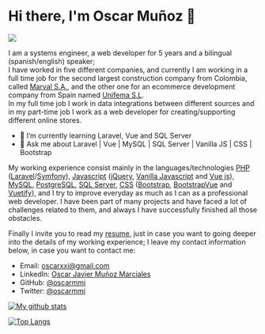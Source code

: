 # Hi there, I'm Oscar Muñoz 👋

![](https://komarev.com/ghpvc/?username=oscarmmi&color=brightgreen)

I am a systems engineer, a web developer for 5 years and a bilingual (spanish/english) speaker;  
I have worked in five different companies, and currently I am working in a full time job for the second largest construction company from Colombia, 
called [Marval S.A.](https://marval.com.co/), and the other one for an ecommerce development company from Spain named [Unifema S.L](https://grupounifema.com/).  
In my full time job I work in data integrations between different sources and in my part-time job I work as a web developer for creating/supporting different online stores. 

- 🌱 I’m currently learning Laravel, Vue and SQL Server
- 💬 Ask me about Laravel | Vue | MySQL | SQL Server | Vanilla JS | CSS | Bootstrap

My working experience consist mainly in the languages/technologies [PHP](https://www.php.net/) ([Laravel](https://laravel.com/)/[Symfony](https://symfony.com/)), [Javascript](https://developer.mozilla.org/en-US/docs/Web/JavaScript) ([jQuery](https://jquery.com/), [Vanilla Javascript](https://developer.mozilla.org/en-US/docs/Web/JavaScript) and [Vue js](https://vuejs.org/)), [MySQL](https://www.mysql.com/), [PostgreSQL](https://www.postgresql.org/), [SQL Server](https://www.microsoft.com/en-us/sql-server/sql-server-downloads), [CSS](https://developer.mozilla.org/en-US/docs/Web/CSS) ([Bootstrap](https://getbootstrap.com/), [BootstrapVue](https://bootstrap-vue.org/) and [Vuetify](https://vuetifyjs.com/en/)), and I try to improve everyday as much as I can as a professional web developer.  I have been part of many projects and have faced a lot of challenges related to them, and always I have successfully finished all those obstacles. 


Finally I invite you to read my [resume](https://drive.google.com/file/d/1xZF3_ae84uR1xvxh8qcWgSNuif-NOebZ/view?usp=sharing), just in case you want to going deeper into the details of my working experience; I leave my contact information below, in case you want to contact me:

* Email: [oscarxxi@gmail.com](mailto:oscarxxi@gmail.com)
* LinkedIn: [Oscar Javier Muñoz Marciales](https://www.linkedin.com/in/oscar-javier-mu%C3%B1oz/)
* GitHub: [@oscarmmi](https://github.com/oscarmmi)
* Twitter: [@oscarmmi](https://twitter.com/oscarmmi)

[![My github stats](https://github-readme-stats.vercel.app/api?username=oscarmmi&count_private=true&show_icons=true&theme=dark&hide_rank=false)](https://github.com/oscarmmi/github-readme-stats)

[![Top Langs](https://github-readme-stats.vercel.app/api/top-langs/?username=oscarmmi)](https://github.com/oscarmmi/github-readme-stats)

<!--
- 👯 I’m looking to collaborate on ...
- 🤔 I’m looking for help with ...
- 💬 Ask me about ...
- 📫 How to reach me: ...
- 😄 Pronouns: ...
- ⚡ Fun fact: ...
-->

